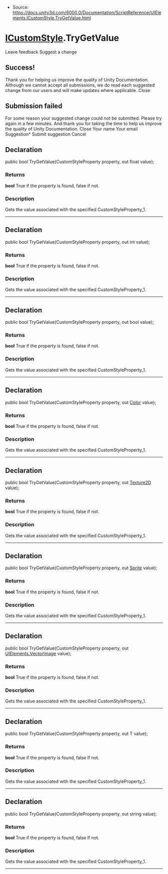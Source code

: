* Source: https://docs.unity3d.com/6000.0/Documentation/ScriptReference/UIElements.ICustomStyle.TryGetValue.html

#  [ICustomStyle](https://docs.unity3d.com/6000.0/Documentation/ScriptReference/UIElements.ICustomStyle.html).TryGetValue
Leave feedback
Suggest a change
## Success!
Thank you for helping us improve the quality of Unity Documentation. Although we cannot accept all submissions, we do read each suggested change from our users and will make updates where applicable.
Close
## Submission failed
For some reason your suggested change could not be submitted. Please <a>try again</a> in a few minutes. And thank you for taking the time to help us improve the quality of Unity Documentation.
Close
Your name Your email Suggestion* Submit suggestion
Cancel
## Declaration
public bool TryGetValue(CustomStyleProperty<float> property, out float value); 
### Returns
**bool** True if the property is found, false if not. 
### Description
Gets the value associated with the specified CustomStyleProperty_1. 
* * *
## Declaration
public bool TryGetValue(CustomStyleProperty<int> property, out int value); 
### Returns
**bool** True if the property is found, false if not. 
### Description
Gets the value associated with the specified CustomStyleProperty_1. 
* * *
## Declaration
public bool TryGetValue(CustomStyleProperty<bool> property, out bool value); 
### Returns
**bool** True if the property is found, false if not. 
### Description
Gets the value associated with the specified CustomStyleProperty_1. 
* * *
## Declaration
public bool TryGetValue(CustomStyleProperty<Color> property, out [Color](https://docs.unity3d.com/6000.0/Documentation/ScriptReference/Color.html) value); 
### Returns
**bool** True if the property is found, false if not. 
### Description
Gets the value associated with the specified CustomStyleProperty_1. 
* * *
## Declaration
public bool TryGetValue(CustomStyleProperty<Texture2D> property, out [Texture2D](https://docs.unity3d.com/6000.0/Documentation/ScriptReference/Texture2D.html) value); 
### Returns
**bool** True if the property is found, false if not. 
### Description
Gets the value associated with the specified CustomStyleProperty_1. 
* * *
## Declaration
public bool TryGetValue(CustomStyleProperty<Sprite> property, out [Sprite](https://docs.unity3d.com/6000.0/Documentation/ScriptReference/Sprite.html) value); 
### Returns
**bool** True if the property is found, false if not. 
### Description
Gets the value associated with the specified CustomStyleProperty_1. 
* * *
## Declaration
public bool TryGetValue(CustomStyleProperty<VectorImage> property, out [UIElements.VectorImage](https://docs.unity3d.com/6000.0/Documentation/ScriptReference/UIElements.VectorImage.html) value); 
### Returns
**bool** True if the property is found, false if not. 
### Description
Gets the value associated with the specified CustomStyleProperty_1. 
* * *
## Declaration
public bool TryGetValue(CustomStyleProperty<T> property, out T value); 
### Returns
**bool** True if the property is found, false if not. 
### Description
Gets the value associated with the specified CustomStyleProperty_1. 
* * *
## Declaration
public bool TryGetValue(CustomStyleProperty<string> property, out string value); 
### Returns
**bool** True if the property is found, false if not. 
### Description
Gets the value associated with the specified CustomStyleProperty_1. 
* * *
